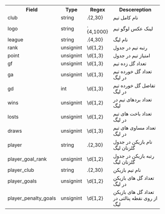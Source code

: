  <table>
  <tr>
    <th>Field</th>
    <th>Type</th>
    <th>Regex</th>
    <th>Descereption</th>
  </tr>
 
  <tr>
    <td>club</td>
    <td>string</td>
    <td>.{2,30}</td>
    <td>
    نام کامل تیم
    </td>
  </tr>
 
  <tr>
    <td>logo</td>
    <td>string</td>
    <td>.{4,1000}</td>
    <td>
    لینک عکس لوگو تیم
    </td>
  </tr>

  <tr>
    <td>league</td>
    <td>string</td>
    <td>.{4,30}</td>
    <td>
    نام لیگ
    </td>
  </tr>

  <tr>
    <td>rank</td>
    <td>unsignint</td>
    <td>\d{1,2}</td>
    <td>
    رتبه تیم در جدول
    </td>
  </tr>

  <tr>
    <td>point</td>
    <td>unsignint</td>
    <td>\d{1,3}</td>
    <td>
    امتیاز تیم در جدول
    </td>
  </tr>

  <tr>
    <td>gf</td>
    <td>unsignint</td>
    <td>\d{1,3}</td>
    <td>
    تعداد گل زده تیم
    </td>
  </tr>

  <tr>
    <td>ga</td>
    <td>unsignint</td>
    <td>\d{1,3}</td>
    <td>
    تعداد گل خورده تیم در لیگ
    </td>
  </tr>
 
  <tr>
    <td>gd</td>
    <td>int</td>
    <td>\d{1,3}</td>
    <td>
    تفاضل گل خورده تیم در لیگ
    </td>
  </tr>

  <tr>
    <td>wins</td>
    <td>unsignint</td>
    <td>\d{1,2}</td>
    <td>
    تعداد بردهای تیم در لیگ
    </td>
  </tr>

  <tr>
    <td>losts</td>
    <td>unsignint</td>
    <td>\d{1,2}</td>
    <td>
    تعداد باخت های تیم در لیگ
    </td>
  </tr>
  
  <tr>
    <td>draws</td>
    <td>unsignint</td>
    <td>\d{1,3}</td>
    <td>
    تعداد مساوی های تیم در لیگ
    </td>
  </tr>

  <tr>
    <td>player</td>
    <td>string</td>
    <td>.{2,30}</td>
    <td>
    نام بازیکن در جدول گلزنان لیگ
    </td>
  </tr>

  <tr>
    <td>player_goal_rank</td>
    <td>unsignint</td>
    <td>\d{1,2}</td>
    <td>
    رتبه بازیکن در جدول گلزنان لیگ
    </td>
  </tr>

  <tr>
    <td>player_club</td>
    <td>string</td>
    <td>.{2,30}</td>
    <td>
    نام تیم بازیکن
    </td>
  </tr>

  <tr>
    <td>player_goals</td>
    <td>unsignint</td>
    <td>\d{1,2}</td>
    <td>
    تعداد گل های بازیکن در لیگ
    </td>
  </tr>

  <tr>
    <td>player_penalty_goals</td>
    <td>unsignint</td>
    <td>\d{1,2}</td>
    <td>
    تعداد گل های بازیکن از روی نقطه پنالتی در لیگ
    </td>
  </tr>

</table> 
